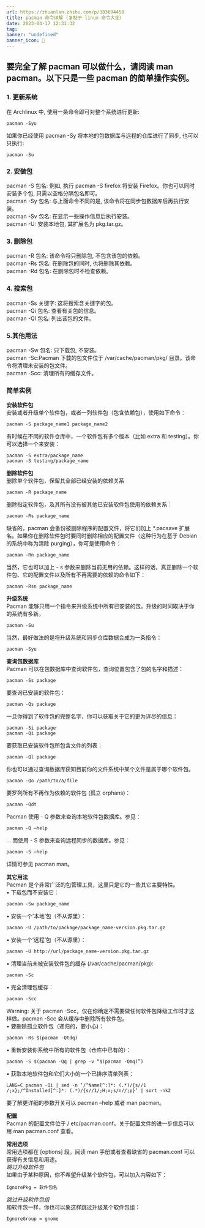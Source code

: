```yaml
---
url: https://zhuanlan.zhihu.com/p/383694450
title: pacman 命令详解 (复制于 linux 命令大全）
date: 2023-04-17 12:31:32
tag: 
banner: "undefined"
banner_icon: 🔖
---
```

## 要完全了解 pacman 可以做什么，请阅读 man pacman。以下只是一些 pacman 的简单操作实例。

### 1. 更新系统

在 Archlinux 中, 使用一条命令即可对整个系统进行更新:

`pacman -Syu`

如果你已经使用 pacman -Sy 将本地的包数据库与远程的仓库进行了同步, 也可以只执行:

`pacman -Su`

### 2. 安装包

pacman -S 包名: 例如, 执行 pacman -S firefox 将安装 Firefox。你也可以同时安装多个包, 只需以空格分隔包名即可。  
pacman -Sy 包名: 与上面命令不同的是, 该命令将在同步包数据库后再执行安装。  
pacman -Sv 包名: 在显示一些操作信息后执行安装。  
pacman -U: 安装本地包, 其扩展名为 pkg.tar.gz。

### 3. 删除包

pacman -R 包名: 该命令将只删除包, 不包含该包的依赖。  
pacman -Rs 包名: 在删除包的同时, 也将删除其依赖。  
pacman -Rd 包名: 在删除包时不检查依赖。

### 4. 搜索包

pacman -Ss 关键字: 这将搜索含关键字的包。  
pacman -Qi 包名: 查看有关包的信息。  
pacman -Ql 包名: 列出该包的文件。

### 5.其他用法

pacman -Sw 包名: 只下载包, 不安装。  
pacman -Sc:Pacman 下载的包文件位于 /var/cache/pacman/pkg/ 目录。该命令将清理未安装的包文件。  
pacman -Scc: 清理所有的缓存文件。

### 简单实例

**安装软件包**  
安装或者升级单个软件包，或者一列软件包（包含依赖包），使用如下命令：

```
pacman -S package_name1 package_name2

```

有时候在不同的软件仓库中，一个软件包有多个版本（比如 extra 和 testing）。你可以选择一个来安装：

```
pacman -S extra/package_name
pacman -S testing/package_name

```

**删除软件包**  
删除单个软件包，保留其全部已经安装的依赖关系

```
pacman -R package_name

```

删除指定软件包，及其所有没有被其他已安装软件包使用的依赖关系：

```
pacman -Rs package_name

```

缺省的，pacman 会备份被删除程序的配置文件，将它们加上 *.pacsave 扩展名。如果你在删除软件包时要同时删除相应的配置文件（这种行为在基于 Debian 的系统中称为清除 purging），你可是使用命令：

```
pacman -Rn package_name

```

当然，它也可以加上 - s 参数来删除当前无用的依赖。这样的话，真正删除一个软件包、它的配置文件以及所有不再需要的依赖的命令如下：

```
pacman -Rsn package_name

```

**升级系统**  
Pacman 能够只用一个指令来升级系统中所有已安装的包。升级的时间取决于你的系统有多新。

```
pacman -Su

```

当然，最好做法的是将升级系统和同步仓库数据合成为一条指令：

```
pacman -Syu

```

**查询包数据库**  
Pacman 可以在包数据库中查询软件包，查询位置包含了包的名字和描述：

```
pacman -Ss package

```

要查询已安装的软件包：

```
pacman -Qs package

```

一旦你得到了软件包的完整名字，你可以获取关于它的更为详尽的信息：

```
pacman -Si package
pacman -Qi package

```

要获取已安装软件包所包含文件的列表：

```
pacman -Ql package

```

你也可以通过查询数据库获知目前你的文件系统中某个文件是属于哪个软件包。

```
pacman -Qo /path/to/a/file

```

要罗列所有不再作为依赖的软件包 (孤立 orphans)：

```
pacman -Qdt

```

Pacman 使用 - Q 参数来查询本地软件包数据库。参见：

```
pacman -Q –help

```

… 而使用 - S 参数来查询远程同步的数据库。参见：

```
pacman -S –help

```

详情可参见 pacman man。

**其它用法**  
Pacman 是个非常广泛的包管理工具，这里只是它的一些其它主要特性。  
• 下载包而不安装它：

```
pacman -Sw package_name

```

• 安装一个’本地’包（不从源里）：

```
pacman -U /path/to/package/package_name-version.pkg.tar.gz

```

• 安装一个’远程’包（不从源里）：

```
pacman -U http://url/package_name-version.pkg.tar.gz

```

• 清理当前未被安装软件包的缓存 (/var/cache/pacman/pkg):

```
pacman -Sc

```

• 完全清理包缓存：

```
pacman -Scc

```

Warning: 关于 pacman -Scc，仅在你确定不需要做任何软件包降级工作时才这样做。pacman -Scc 会从缓存中删除所有软件包。  
• 要删除孤立软件包（递归的，要小心)：

```
pacman -Rs $(pacman -Qtdq)

```

• 重新安装你系统中所有的软件包（仓库中已有的）：

```
pacman -S $(pacman -Qq | grep -v “$(pacman -Qmq)”)

```

• 获取本地软件包和它们大小的一个已排序清单列表：

```
LANG=C pacman -Qi | sed -n ‘/^Name[^:]*: (.*)/{s//1 /;x};/^Installed[^:]*: (.*)/{s//1/;H;x;s/n//;p}’ | sort -nk2

```

要了解更详细的参数开关可以 pacman –help 或者 man pacman。

**配置**  
Pacman 的配置文件位于 / etc/pacman.conf。关于配置文件的进一步信息可以用 man pacman.conf 查看。

**常用选项**  
常用选项都在 [options] 段。阅读 man 手册或者查看缺省的 pacman.conf 可以获得有关信息和用途。  
_跳过升级软件包_  
如果由于某种原因，你不希望升级某个软件包，可以加入内容如下：

```
IgnorePkg = 软件包名

```

_跳过升级软件包组_  
和软件包一样，你也可以象这样跳过升级某个软件包组：

```
IgnoreGroup = gnome

```
